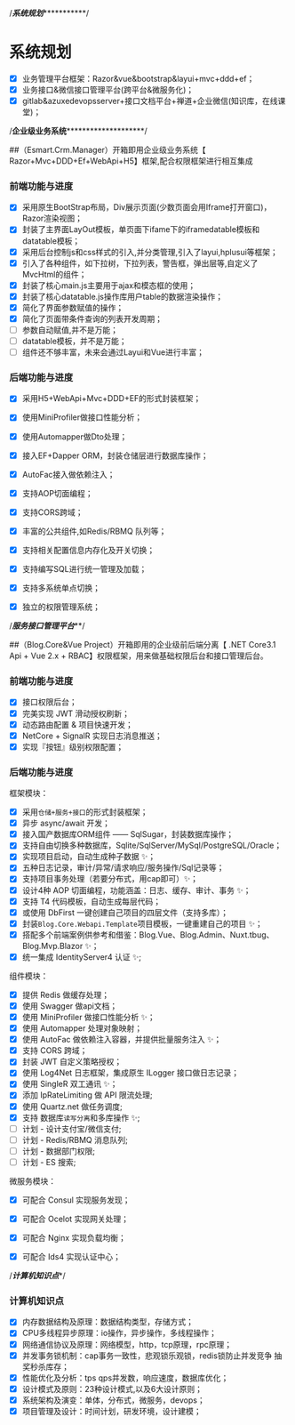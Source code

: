 /*******************************************系统规划******************************************************/  

# 系统规划
- [x] 业务管理平台框架：Razor&vue&bootstrap&layui+mvc+ddd+ef；
- [x] 业务接口&微信接口管理平台(跨平台&微服务化)；
- [x] gitlab&azuxedevopsserver+接口文档平台+禅道+企业微信(知识库，在线课堂)；

/**********************************企业级业务系统******************************************************/  

##（Esmart.Crm.Manager）开箱即用企业级业务系统【 Razor+Mvc+DDD+Ef+WebApi+H5】框架,配合权限框架进行相互集成


### 前端功能与进度

- [x] 采用原生BootStrap布局，Div展示页面(少数页面会用Iframe打开窗口)，Razor渲染视图；
- [x] 封装了主界面LayOut模板，单页面下ifame下的iframedatable模板和datatable模板；
- [x] 采用后台控制js和css样式的引入,并分类管理,引入了layui,hplusui等框架； 
- [x] 引入了各种组件，如下拉树，下拉列表，警告框，弹出层等,自定义了 MvcHtml的组件； 
- [x] 封装了核心main.js主要用于ajax和模态框的使用；
- [x] 封装了核心datatable.js操作库用户table的数据渲染操作；  
- [x] 简化了界面参数赋值的操作；
- [x] 简化了页面带条件查询的列表开发周期；
- [ ] 参数自动赋值,并不是万能；
- [ ] datatable模板，并不是万能；
- [ ] 组件还不够丰富，未来会通过Layui和Vue进行丰富；

### 后端功能与进度

- [x] 采用H5+WebApi+Mvc+DDD+EF的形式封装框架；
- [x] 使用MiniProfiler做接口性能分析；
- [x] 使用Automapper做Dto处理；
- [x] 接入EF+Dapper ORM，封装仓储层进行数据库操作；  
- [x] AutoFac接入做依赖注入；
- [x] 支持AOP切面编程；
- [x] 支持CORS跨域；
- [x] 丰富的公共组件,如Redis/RBMQ 队列等；
- [x] 支持相关配置信息内存化及开关切换；
- [x] 支持编写SQL进行统一管理及加载；
- [x] 支持多系统单点切换；
- [x] 独立的权限管理系统；


/*********************************************服务接口管理平台***********************************************/  

##（Blog.Core&Vue Project）开箱即用的企业级前后端分离【 .NET Core3.1 Api + Vue 2.x + RBAC】权限框架，用来做基础权限后台和接口管理后台。 

### 前端功能与进度
- [x] 接口权限后台；
- [x] 完美实现 JWT 滑动授权刷新；
- [x] 动态路由配置 & 项目快速开发；
- [x] NetCore + SignalR 实现日志消息推送；
- [x] 实现『按钮』级别权限配置；

### 后端功能与进度

框架模块：  
- [x] 采用`仓储+服务+接口`的形式封装框架；
- [x] 异步 async/await 开发；
- [x] 接入国产数据库ORM组件 —— SqlSugar，封装数据库操作；
- [x] 支持自由切换多种数据库，Sqlite/SqlServer/MySql/PostgreSQL/Oracle；
- [x] 实现项目启动，自动生成种子数据 ✨； 
- [x] 五种日志记录，审计/异常/请求响应/服务操作/Sql记录等； 
- [x] 支持项目事务处理（若要分布式，用cap即可）✨；
- [x] 设计4种 AOP 切面编程，功能涵盖：日志、缓存、审计、事务 ✨；
- [x] 支持 T4 代码模板，自动生成每层代码；
- [x] 或使用 DbFirst 一键创建自己项目的四层文件（支持多库）；
- [x] 封装`Blog.Core.Webapi.Template`项目模板，一键重建自己的项目 ✨；
- [x] 搭配多个前端案例供参考和借鉴：Blog.Vue、Blog.Admin、Nuxt.tbug、Blog.Mvp.Blazor ✨；
- [x] 统一集成 IdentityServer4 认证 ✨;

组件模块：
- [x] 提供 Redis 做缓存处理；
- [x] 使用 Swagger 做api文档；
- [x] 使用 MiniProfiler 做接口性能分析 ✨；
- [x] 使用 Automapper 处理对象映射；  
- [x] 使用 AutoFac 做依赖注入容器，并提供批量服务注入 ✨；
- [x] 支持 CORS 跨域；
- [x] 封装 JWT 自定义策略授权；
- [x] 使用 Log4Net 日志框架，集成原生 ILogger 接口做日志记录；
- [x] 使用 SingleR 双工通讯 ✨；
- [x] 添加 IpRateLimiting 做 API 限流处理;
- [x] 使用 Quartz.net 做任务调度;
- [x] 支持 数据库`读写分离`和多库操作 ✨;
- [ ] 计划 - 设计支付宝/微信支付;
- [ ] 计划 - Redis/RBMQ 消息队列;
- [ ] 计划 - 数据部门权限;
- [ ] 计划 - ES 搜索;

微服务模块：
- [x] 可配合 Consul 实现服务发现；
- [x] 可配合 Ocelot 实现网关处理；
- [x] 可配合 Nginx  实现负载均衡；
- [x] 可配合 Ids4   实现认证中心；


/*************************************计算机知识点**************************************/  

### 计算机知识点
- [x] 内存数据结构及原理：数据结构类型，存储方式；
- [x] CPU多线程异步原理：io操作，异步操作，多线程操作；
- [x] 网络通信协议及原理：网络模型，http，tcp原理，rpc原理；
- [x] 并发事务锁机制：cap事务一致性，悲观锁乐观锁，redis锁防止并发竞争 抽奖秒杀库存；
- [x] 性能优化及分析：tps qps并发数，响应速度，数据库优化；
- [x] 设计模式及原则：23种设计模式,以及6大设计原则；
- [x] 系统架构及演变：单体，分布式，微服务，devops；
- [x] 项目管理及设计：时间计划，研发环境，设计建模；
